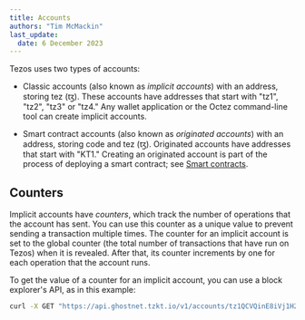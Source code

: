 ```yaml
---
title: Accounts
authors: "Tim McMackin"
last_update:
  date: 6 December 2023
---
```


Tezos uses two types of accounts:

- Classic accounts (also known as _implicit accounts_) with an address, storing tez (ꜩ).
These accounts have addresses that start with "tz1", "tz2", "tz3" or "tz4."
Any wallet application or the Octez command-line tool can create implicit accounts.

- Smart contract accounts (also known as _originated accounts_) with an address, storing code and tez (ꜩ).
Originated accounts have addresses that start with "KT1."
Creating an originated account is part of the process of deploying a smart contract; see [Smart contracts](../smart-contracts).

## Counters

Implicit accounts have _counters_, which track the number of operations that the account has sent.
You can use this counter as a unique value to prevent sending a transaction multiple times.
The counter for an implicit account is set to the global counter (the total number of transactions that have run on Tezos) when it is revealed.
After that, its counter increments by one for each operation that the account runs.

To get the value of a counter for an implicit account, you can use a block explorer's API, as in this example:

```bash
curl -X GET "https://api.ghostnet.tzkt.io/v1/accounts/tz1QCVQinE8iVj1H2fckqx6oiM85CNJSK9Sx/counter"
```
